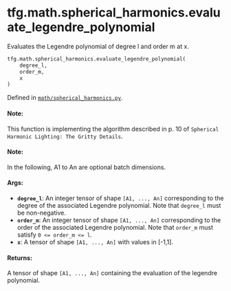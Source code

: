 <div itemscope itemtype="http://developers.google.com/ReferenceObject">
<meta itemprop="name" content="tfg.math.spherical_harmonics.evaluate_legendre_polynomial" />
<meta itemprop="path" content="Stable" />
</div>

# tfg.math.spherical_harmonics.evaluate_legendre_polynomial

Evaluates the Legendre polynomial of degree l and order m at x.

``` python
tfg.math.spherical_harmonics.evaluate_legendre_polynomial(
    degree_l,
    order_m,
    x
)
```



Defined in [`math/spherical_harmonics.py`](https://github.com/tensorflow/graphics/blob/master/tensorflow_graphics/math/spherical_harmonics.py).

<!-- Placeholder for "Used in" -->

#### Note:

This function is implementing the algorithm described in p. 10 of `Spherical
Harmonic Lighting: The Gritty Details`.


#### Note:

In the following, A1 to An are optional batch dimensions.


#### Args:

* <b>`degree_l`</b>: An integer tensor of shape `[A1, ..., An]` corresponding to the
  degree of the associated Legendre polynomial. Note that `degree_l` must be
  non-negative.
* <b>`order_m`</b>: An integer tensor of shape `[A1, ..., An]` corresponding to the
  order of the associated Legendre polynomial. Note that `order_m` must
  satisfy `0 <= order_m <= l`.
* <b>`x`</b>: A tensor of shape `[A1, ..., An]` with values in [-1,1].


#### Returns:

A tensor of shape `[A1, ..., An]` containing the evaluation of the legendre
polynomial.